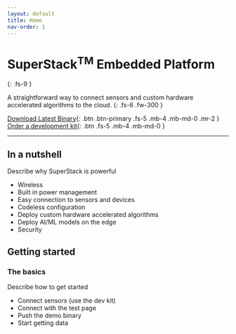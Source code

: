 ```yaml
---
layout: default
title: Home
nav-order: 1
---
```


# SuperStack<sup>TM</sup> Embedded Platform
{: .fs-9 }

A straightforward way to connect sensors and custom hardware accelerated algorithms to the cloud.
{: .fs-6 .fw-300 }

[Download Latest Binary](#){: .btn .btn-primary .fs-5 .mb-4 .mb-md-0 .mr-2 } [Order a development kit](#){: .btn .fs-5 .mb-4 .mb-md-0 }

---

## In a nutshell

Describe why SuperStack is powerful
- Wireless
- Built in power management
- Easy connection to sensors and devices
- Codeless configuration
- Deploy custom hardware accelerated algorithms
- Deploy AI/ML models on the edge
- Security

## Getting started

### The basics

Describe how to get started
- Connect sensors (use the dev kit)
- Connect with the test page
- Push the demo binary
- Start getting data
